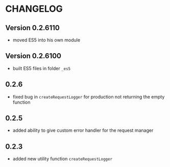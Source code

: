 # CHANGELOG

## Version 0.2.6110

- moved ES5 into his own module

## Version 0.2.6100

- built ES5 files in folder `_es5`

## 0.2.6

- fixed bug in `createRequestLogger` for production not returning the empty function

## 0.2.5

- added ability to give custom error handler for the request manager

## 0.2.3

- added new utility function `createRequestLogger`
